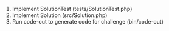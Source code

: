 1. Implement SolutionTest (tests/SolutionTest.php)
2. Implement Solution (src/Solution.php)
3. Run code-out to generate code for challenge (bin/code-out)